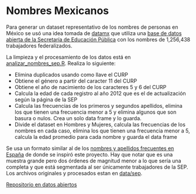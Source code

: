 # Nombres Mexicanos

Para generar un dataset representativo de los nombres de personas en México se usó una idea tomada de [datamx](http://datamx.io/dataset/nombres-mas-comunes-en-mexico) que utiliza una [base de datos abierta de la Secretaría de Educación Pública](http://cumplimientopef.sep.gob.mx/registro_personal/) con los nombres de 1,256,438 trabajadores federalizados. 

La limpieza y el procesamiento de los datos está en [analizar_nombres_sep.R](analizar_nombres_sep.R). Realiza lo siguiente:

* Elimina duplicados usando como llave el CURP
* Obtiene el género a partir del caracter 11 del CURP
* Obtiene el año de nacimiento de los caracteres 5 y 6 del CURP
* Calcula la edad de cada registro al año 2012 que es el de actualización según la página de la SEP
* Calcula las frecuencias de los primeros y segundos apellidos, elimina los que tienen una frecuencia menor a 5 y elimina algunos que son basura o nulos. Crea un solo data frame y lo guarda.
* Divide el dataset en Hombres y Mujeres, calcula las frecuencias de los nombres en cada caso, elimina los que tienen una frecuencia menor a 5, calcula la edad promedio para cada nombre y guarda el data frame

Se usa un formato similar al de los [nombres y apellidos frecuentes en España](https://github.com/marcboquet/spanish-names/) de donde se inspiró este proyecto. Hay que notar que es una muestra grande pero dos órdenes de magnitud menor a lo que sería una completa y que está segmentada al ser únicamente trabajadores de la SEP. Los archivos originales y procesados estan en [data/sep](data/sep).

[Repositorio en datos abiertos](http://datamx.io/dataset/muestra-de-nombres-y-apellidos-comunes-en-mexico)

